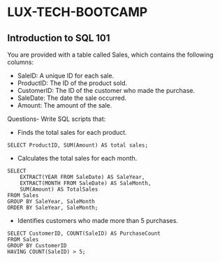 # LUX-TECH-BOOTCAMP
## Introduction to SQL 101

 You are provided with a table called Sales, which contains the following columns:
- SaleID: A unique ID for each sale.
- ProductID: The ID of the product sold.
- CustomerID: The ID of the customer who made the purchase.
- SaleDate: The date the sale occurred.
- Amount: The amount of the sale.

Questions- Write SQL scripts that:

- Finds the total sales for each product.
```
SELECT ProductID, SUM(Amount) AS total sales;
  ```

- Calculates the total sales for each month.
```
SELECT 
    EXTRACT(YEAR FROM SaleDate) AS SaleYear, 
    EXTRACT(MONTH FROM SaleDate) AS SaleMonth, 
    SUM(Amount) AS TotalSales
FROM Sales
GROUP BY SaleYear, SaleMonth
ORDER BY SaleYear, SaleMonth;
```

- Identifies customers who made more than 5 purchases.
```
SELECT CustomerID, COUNT(SaleID) AS PurchaseCount
FROM Sales
GROUP BY CustomerID
HAVING COUNT(SaleID) > 5;
```

